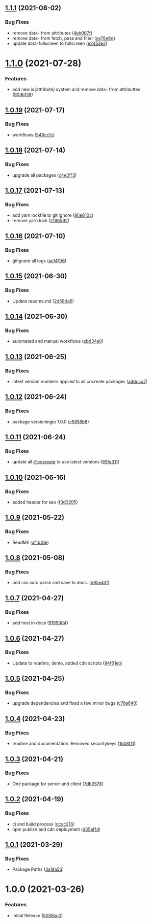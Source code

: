 ## [1.1.1](https://github.com/CoCreate-app/CoCreate-linkedin/compare/v1.1.0...v1.1.1) (2021-08-02)


### Bug Fixes

* remove data- from attributes ([4eb067f](https://github.com/CoCreate-app/CoCreate-linkedin/commit/4eb067f5158c1dca6efdee01be568d106c10c21d))
* remove data- from fetch, pass and filter ([ce78e6d](https://github.com/CoCreate-app/CoCreate-linkedin/commit/ce78e6dfb31d4ae07bb9e1bcf63f287941ecd798))
* update data-fullscreen to fullscreen ([e2453e2](https://github.com/CoCreate-app/CoCreate-linkedin/commit/e2453e236124bac345c593a7a308ae96c9d3d435))

# [1.1.0](https://github.com/CoCreate-app/CoCreate-linkedin/compare/v1.0.19...v1.1.0) (2021-07-28)


### Features

* add new is{attribute} system and remove data- from attributtes ([90db138](https://github.com/CoCreate-app/CoCreate-linkedin/commit/90db138b9044b856249071c67031e0ca1ea4e8c9))

## [1.0.19](https://github.com/CoCreate-app/CoCreate-linkedin/compare/v1.0.18...v1.0.19) (2021-07-17)


### Bug Fixes

* workflows ([548cc1c](https://github.com/CoCreate-app/CoCreate-linkedin/commit/548cc1c25e1cc976bb94da013dc077766fa83cd3))

## [1.0.18](https://github.com/CoCreate-app/CoCreate-linkedin/compare/v1.0.17...v1.0.18) (2021-07-14)


### Bug Fixes

* upgrade all packages ([c4e0f13](https://github.com/CoCreate-app/CoCreate-linkedin/commit/c4e0f138a9b124ba96ac29553b0757496ade4303))

## [1.0.17](https://github.com/CoCreate-app/CoCreate-linkedin/compare/v1.0.16...v1.0.17) (2021-07-13)


### Bug Fixes

* add yarn lockfile to git ignore ([90e810c](https://github.com/CoCreate-app/CoCreate-linkedin/commit/90e810cd9f5fee115a6fc51c4916b766bca1e6a4))
* remove yarn.lock ([2186592](https://github.com/CoCreate-app/CoCreate-linkedin/commit/2186592433b67aac458b2d3397eb07cc0705c2d2))

## [1.0.16](https://github.com/CoCreate-app/CoCreate-linkedin/compare/v1.0.15...v1.0.16) (2021-07-10)


### Bug Fixes

* gitignore all logs ([ac14106](https://github.com/CoCreate-app/CoCreate-linkedin/commit/ac141066679ab58b0f4fe57d46d36ac8f135e26c))

## [1.0.15](https://github.com/CoCreate-app/CoCreate-linkedin/compare/v1.0.14...v1.0.15) (2021-06-30)


### Bug Fixes

* Update readme.md ([2d58da6](https://github.com/CoCreate-app/CoCreate-linkedin/commit/2d58da61174b3183eef96f71492e31d015b121fa))

## [1.0.14](https://github.com/CoCreate-app/CoCreate-linkedin/compare/v1.0.13...v1.0.14) (2021-06-30)


### Bug Fixes

* automated and manual workflows ([ebd34a0](https://github.com/CoCreate-app/CoCreate-linkedin/commit/ebd34a03d2fe36759e76c4e7adf3a1084aa98976))

## [1.0.13](https://github.com/CoCreate-app/CoCreate-linkedin/compare/v1.0.12...v1.0.13) (2021-06-25)


### Bug Fixes

* latest version numbers applied to all cocreate packages ([a46cca7](https://github.com/CoCreate-app/CoCreate-linkedin/commit/a46cca7826849d91474f0ad3ff50a22c53852e62))

## [1.0.12](https://github.com/CoCreate-app/CoCreate-linkedin/compare/v1.0.11...v1.0.12) (2021-06-24)


### Bug Fixes

* package versioningto 1.0.0 ([c5858b8](https://github.com/CoCreate-app/CoCreate-linkedin/commit/c5858b88687a68a98fb159118b6df1e12caf7e50))

## [1.0.11](https://github.com/CoCreate-app/CoCreate-linkedin/compare/v1.0.10...v1.0.11) (2021-06-24)


### Bug Fixes

* update all [@cocreate](https://github.com/cocreate) to use latest versions ([65fe311](https://github.com/CoCreate-app/CoCreate-linkedin/commit/65fe311472e06a64769c3acf88d337af95c3b192))

## [1.0.10](https://github.com/CoCreate-app/CoCreate-linkedin/compare/v1.0.9...v1.0.10) (2021-06-16)


### Bug Fixes

* added header for seo ([f3d3205](https://github.com/CoCreate-app/CoCreate-linkedin/commit/f3d3205a9f3e4c45f86b02a012974898e6446e31))

## [1.0.9](https://github.com/CoCreate-app/CoCreate-linkedin/compare/v1.0.8...v1.0.9) (2021-05-22)


### Bug Fixes

* ReadME ([af1b41e](https://github.com/CoCreate-app/CoCreate-linkedin/commit/af1b41efb8f2ed4c93b24841b2f1a981f60483ff))

## [1.0.8](https://github.com/CoCreate-app/CoCreate-linkedin/compare/v1.0.7...v1.0.8) (2021-05-08)


### Bug Fixes

* add css auto parse and save to docs. ([d95e43f](https://github.com/CoCreate-app/CoCreate-linkedin/commit/d95e43fdc8db34510188adb5caa69f623eea5f72))

## [1.0.7](https://github.com/CoCreate-app/CoCreate-linkedin/compare/v1.0.6...v1.0.7) (2021-04-27)


### Bug Fixes

* add host in docs ([9195304](https://github.com/CoCreate-app/CoCreate-linkedin/commit/9195304d3097a6b5559b6064ca1d6341b699cac5))

## [1.0.6](https://github.com/CoCreate-app/CoCreate-linkedin/compare/v1.0.5...v1.0.6) (2021-04-27)


### Bug Fixes

* Update to readme, demo, added cdn scripts ([84f61eb](https://github.com/CoCreate-app/CoCreate-linkedin/commit/84f61eba7383f82f22be0039043c536a44392b99))

## [1.0.5](https://github.com/CoCreate-app/CoCreate-linkedin/compare/v1.0.4...v1.0.5) (2021-04-25)


### Bug Fixes

* upgrade dependancies and fixed a few minor bugs ([c78a640](https://github.com/CoCreate-app/CoCreate-linkedin/commit/c78a6409f348a5eae069613f4d41edfba24da7c1))

## [1.0.4](https://github.com/CoCreate-app/CoCreate-linkedin/compare/v1.0.3...v1.0.4) (2021-04-23)


### Bug Fixes

* readme and documentation. Removed securitykeys ([1b08f11](https://github.com/CoCreate-app/CoCreate-linkedin/commit/1b08f117a0b79cff1928afa77340fecd4f58fc22))

## [1.0.3](https://github.com/CoCreate-app/CoCreate-linkedin/compare/v1.0.2...v1.0.3) (2021-04-21)


### Bug Fixes

* One package for server and client ([7db3578](https://github.com/CoCreate-app/CoCreate-linkedin/commit/7db35784f8d497287088dbf091b4c9812f7298ce))

## [1.0.2](https://github.com/CoCreate-app/CoCreate-linkedin/compare/v1.0.1...v1.0.2) (2021-04-19)


### Bug Fixes

* ci and build process ([dcac216](https://github.com/CoCreate-app/CoCreate-linkedin/commit/dcac21634cff1e62a9a2929788954795471ebc11))
* npm publish and cdn deployment ([d35af1d](https://github.com/CoCreate-app/CoCreate-linkedin/commit/d35af1d7e25e06b3756acc55a7d65bfaaffd486a))

## [1.0.1](https://github.com/CoCreate-app/CoCreate-linkedin/compare/v1.0.0...v1.0.1) (2021-03-29)


### Bug Fixes

* Package Paths ([3a18a56](https://github.com/CoCreate-app/CoCreate-linkedin/commit/3a18a56f6dd6a330d298c4d8718dd645cb8dcad8))

# 1.0.0 (2021-03-26)


### Features

* Initial Release ([5085bc0](https://github.com/CoCreate-app/CoCreate-linkedin/commit/5085bc04bc636d94d1d06e082dd45df9833d0807))
